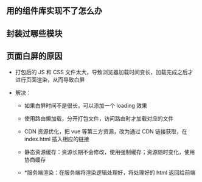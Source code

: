 ## 用的组件库实现不了怎么办



## 封装过哪些模块



## 页面白屏的原因

- 打包后的 JS 和 CSS 文件太大，导致浏览器加载时间变长，加载完成之后才进行页面渲染，从而导致白屏

- 解决：

  - 如果白屏时间不是很长，可以添加一个 loading 效果
  
  - 使用路由懒加载，分开打包文件，访问路由时才加载对应的文件
  
  - CDN 资源优化，把 vue 等第三方资源，改为通过 CDN 链接获取，在 index.html 插入相应的链接
  
  - 静态资源缓存：资源长期不会修改，使用强制缓存；资源随时变化，使用协商缓存
  
  - *服务端渲染：在服务端将渲染逻辑处理好，将处理好的 html 返回给前端
